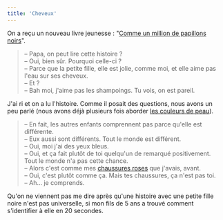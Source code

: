 ```yaml
---
title: 'Cheveux'
---
```


On a reçu un nouveau livre jeunesse :
"[Comme un million de papillons noirs](https://fr.ulule.com/les-papillons-noirs/)".

> – Papa, on peut lire cette histoire ?  
> – Oui, bien sûr. Pourquoi celle-ci ?  
> – Parce que la petite fille, elle est jolie, comme moi, et elle aime pas l'eau
> sur ses cheveux.  
> – Et ?  
> – Bah moi, j'aime pas les shampoings. Tu vois, on est pareil.

J'ai ri et on a lu l'histoire. Comme il posait des questions, nous avons un peu
parlé (nous avons déjà plusieurs fois aborder
[les couleurs de peau](/2018/11/couleurs/)).

> – En fait, les autres enfants comprennent pas parce qu'elle est différente.  
> – Eux aussi sont différents. Tout le monde est différent.  
> – Oui, moi j'ai des yeux bleus.  
> – Oui, et ça fait plutôt de toi quelqu'un de remarqué positivement. Tout le
> monde n'a pas cette chance.  
> – Alors c'est comme mes [chaussures roses](/2015/11/son-choix/) que j'avais,
> avant.  
> – Oui, c'est plutôt comme ça. Mais tes chaussures, ça n'est pas toi.  
> – Ah… je comprends.

Qu'on ne viennent pas me dire après qu'une histoire avec une petite fille noire
n'est pas universelle, si mon fils de 5 ans a trouvé comment s'identifier à elle
en 20 secondes.
